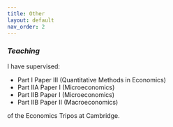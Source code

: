 ```yaml
---
title: Other
layout: default
nav_order: 2
---
```


### _Teaching_

I have supervised:
- Part I Paper III (Quantitative Methods in Economics)
- Part IIA Paper I (Microeconomics)
- Part IIB Paper I (Microeconomics)
- Part IIB Paper II (Macroeconomics) <br/>

of the Economics Tripos at Cambridge. 

